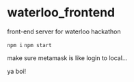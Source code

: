 # waterloo_frontend
front-end server for waterloo hackathon

``` npm i ```
``` npm start ```

make sure metamask is like login to local...

ya boi!
